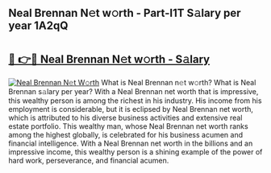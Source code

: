 ## Neal Brennan N𝚎t w𝚘rth - Part-I1T S𝚊lary per year 1A2qQ

# <h2><a href="http://gc2hlw.nevu.top/?p=Neal+Brennan">🔗 👉🔴 Neal Brennan N𝚎t w𝚘rth - S𝚊lary</a></h2>

[![Neal Brennan N𝚎t W𝚘rth](https://i.imgur.com/Oavwk0R.jpeg)](http://gc2hlw.nevu.top/?p=Neal+Brennan)
What is Neal Brennan n𝚎t w𝚘rth? What is Neal Brennan s𝚊lary per year?
With a Neal Brennan net worth that is impressive, this wealthy person is among the richest in his industry. His income from his employment is considerable, but it is eclipsed by Neal Brennan net worth, which is attributed to his diverse business activities and extensive real estate portfolio. This wealthy man, whose Neal Brennan net worth ranks among the highest globally, is celebrated for his business acumen and financial intelligence. With a Neal Brennan net worth in the billions and an impressive income, this wealthy person is a shining example of the power of hard work, perseverance, and financial acumen.
